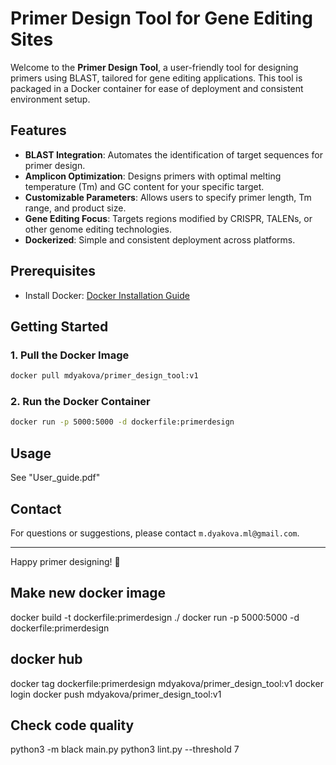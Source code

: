 # Primer Design Tool for Gene Editing Sites

Welcome to the **Primer Design Tool**, a user-friendly tool for designing primers using BLAST, tailored for gene editing applications. This tool is packaged in a Docker container for ease of deployment and consistent environment setup.

## Features

- **BLAST Integration**: Automates the identification of target sequences for primer design.
- **Amplicon Optimization**: Designs primers with optimal melting temperature (Tm) and GC content for your specific target.
- **Customizable Parameters**: Allows users to specify primer length, Tm range, and product size.
- **Gene Editing Focus**: Targets regions modified by CRISPR, TALENs, or other genome editing technologies.
- **Dockerized**: Simple and consistent deployment across platforms.

## Prerequisites

- Install Docker: [Docker Installation Guide](https://docs.docker.com/get-docker/)

## Getting Started

### 1. Pull the Docker Image
```bash
docker pull mdyakova/primer_design_tool:v1
```

### 2. Run the Docker Container
```bash
docker run -p 5000:5000 -d dockerfile:primerdesign
```

## Usage

See "User_guide.pdf"

## Contact

For questions or suggestions, please contact `m.dyakova.ml@gmail.com`.

---

Happy primer designing! 🎯





## Make new docker image

docker build -t dockerfile:primerdesign ./ 
docker run -p 5000:5000 -d dockerfile:primerdesign

## docker hub
docker tag dockerfile:primerdesign mdyakova/primer_design_tool:v1
docker login
docker push mdyakova/primer_design_tool:v1

## Check code quality
python3 -m black main.py
python3 lint.py --threshold 7
